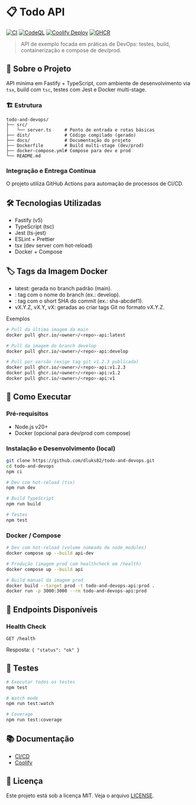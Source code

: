 # 📋 Todo API

[![CI](https://github.com/dluks82/todo-and-devops/actions/workflows/ci.yml/badge.svg?branch=main)](https://github.com/dluks82/todo-and-devops/actions/workflows/ci.yml)
[![CodeQL](https://github.com/dluks82/todo-and-devops/actions/workflows/codeql.yml/badge.svg?branch=main)](https://github.com/dluks82/todo-and-devops/actions/workflows/codeql.yml)
[![Coolify Deploy](https://github.com/dluks82/todo-and-devops/actions/workflows/coolify-deploy.yml/badge.svg?branch=main)](https://github.com/dluks82/todo-and-devops/actions/workflows/coolify-deploy.yml)
[![GHCR](https://img.shields.io/badge/ghcr.io%2Fdluks82%2Ftodo--and--devops--api-available-blue?logo=github)](https://github.com/dluks82?tab=packages&repo_name=todo-and-devops)

> API de exemplo focada em práticas de DevOps: testes, build, containerização e compose de dev/prod.

## 🚀 Sobre o Projeto

API mínima em Fastify + TypeScript, com ambiente de desenvolvimento via `tsx`, build com `tsc`, testes com Jest e Docker multi-stage.

### 🏗️ Estrutura

```code
todo-and-devops/
├── src/
│   └── server.ts     # Ponto de entrada e rotas básicas
├── dist/             # Código compilado (gerado)
├── docs/             # Documentação do projeto
├── Dockerfile        # Build multi-stage (dev/prod)
├── docker-compose.yml# Compose para dev e prod
└── README.md
```

### Integração e Entrega Contínua

O projeto utiliza GitHub Actions para automação de processos de CI/CD.

## 🛠️ Tecnologias Utilizadas

- Fastify (v5)
- TypeScript (tsc)
- Jest (ts-jest)
- ESLint + Prettier
- tsx (dev server com hot-reload)
- Docker + Compose

## 🏷️ Tags da Imagem Docker

- latest: gerada no branch padrão (main).
- <branch>: tag com o nome do branch (ex.: develop).
- <sha>: tag com o short SHA do commit (ex.: sha-abcdef1).
- vX.Y.Z, vX.Y, vX: geradas ao criar tags Git no formato vX.Y.Z.

Exemplos

```bash
# Pull da última imagem da main
docker pull ghcr.io/<owner>/<repo>-api:latest

# Pull da imagem do branch develop
docker pull ghcr.io/<owner>/<repo>-api:develop

# Pull por versão (exige tag git v1.2.3 publicada)
docker pull ghcr.io/<owner>/<repo>-api:v1.2.3
docker pull ghcr.io/<owner>/<repo>-api:v1.2
docker pull ghcr.io/<owner>/<repo>-api:v1
```

## 🚀 Como Executar

### Pré-requisitos

- Node.js v20+
- Docker (opcional para dev/prod com compose)

### Instalação e Desenvolvimento (local)

```bash
git clone https://github.com/dluks82/todo-and-devops.git
cd todo-and-devops
npm ci

# Dev com hot-reload (tsx)
npm run dev

# Build TypeScript
npm run build

# Testes
npm test
```

### Docker / Compose

```bash
# Dev com hot-reload (volume nomeado de node_modules)
docker compose up --build api-dev

# Produção (imagem prod com healthcheck em /health)
docker compose up --build api

# Build manual da imagem prod
docker build --target prod -t todo-and-devops-api:prod .
docker run -p 3000:3000 --rm todo-and-devops-api:prod
```

## 🔗 Endpoints Disponíveis

### Health Check

```
GET /health
```

Resposta: `{ "status": "ok" }`

## 🧪 Testes

```bash
# Executar todos os testes
npm test

# Watch mode
npm run test:watch

# Coverage
npm run test:coverage
```

## 📚 Documentação

- [CI/CD](docs/CICD.md)
- [Coolify](docs/COOLIFY.md)

## 📄 Licença

Este projeto está sob a licença MIT. Veja o arquivo [LICENSE](LICENSE).
